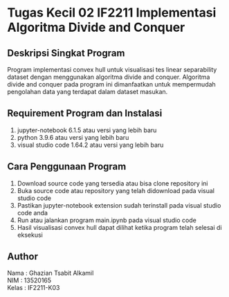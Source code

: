 # Tugas Kecil 02 IF2211 Implementasi Algoritma Divide and Conquer

## Deskripsi Singkat Program

Program implementasi convex hull untuk visualisasi tes linear separability dataset
dengan menggunakan algoritma divide and conquer. Algoritma divide and conquer pada program
ini dimanfaatkan untuk mempermudah pengolahan data yang terdapat dalam dataset masukan.  

## Requirement Program dan Instalasi

1. jupyter-notebook 6.1.5 atau versi yang lebih baru
2. python 3.9.6 atau versi yang lebih baru
3. visual studio code 1.64.2 atau versi yang lebih baru

## Cara Penggunaan Program

1. Download source code yang tersedia atau bisa clone repository ini
2. Buka source code atau repository yang telah didownload pada visual studio code
3. Pastikan jupyter-notebook extension sudah terinstall pada visual studio code anda
4. Run atau jalankan program main.ipynb pada visual studio code
5. Hasil visualisasi convex hull dapat dilihat ketika program telah selesai di eksekusi

## Author
Nama  : Ghazian Tsabit Alkamil
<br>
NIM   : 13520165
<br>
Kelas : IF2211-K03
